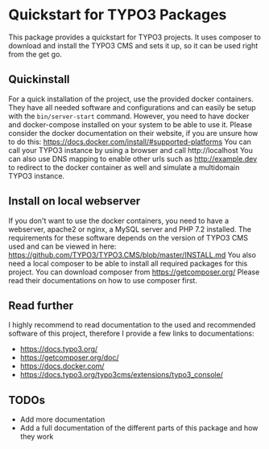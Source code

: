# Quickstart for TYPO3 Packages
This package provides a quickstart for TYPO3 projects. It uses composer to download and install the TYPO3 CMS and sets 
it up, so it can be used right from the get go.

## Quickinstall
For a quick installation of the project, use the provided docker containers. They have all needed software and 
configurations and can easily be setup with the `bin/server-start` command. However, you need to have docker and 
docker-compose installed on your system to be able to use it.
Please consider the docker documentation on their website, if you are unsure how to do this:
https://docs.docker.com/install/#supported-platforms
You can call your TYPO3 instance by using a browser and call http://localhost
You can also use DNS mapping to enable other urls such as http://example.dev to redirect to the docker container
as well and simulate a multidomain TYPO3 instance.

## Install on local webserver
If you don't want to use the docker containers, you need to have a webserver, apache2 or nginx, a MySQL server 
and PHP 7.2 installed.
The requirements for these software depends on the version of TYPO3 CMS used and can be viewed in here:
https://github.com/TYPO3/TYPO3.CMS/blob/master/INSTALL.md
You also need a local composer to be able to install all required packages for this project.
You can download composer from https://getcomposer.org/
Please read their documentations on how to use composer first.

## Read further
I highly recommend to read documentation to the used and recommended software of this project, therefore I provide
a few links to documentations:
- https://docs.typo3.org/
- https://getcomposer.org/doc/
- https://docs.docker.com/
- https://docs.typo3.org/typo3cms/extensions/typo3_console/

## TODOs
- Add more documentation
- Add a full documentation of the different parts of this package and how they work